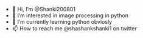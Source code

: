 - 👋 Hi, I’m @Shanki200801
- 👀 I’m interested in image processing in python
- 🌱 I’m currently learning python obviosly
- 📫 How to reach me @shashankshanki1 on twitter 

<!---
Shanki200801/Shanki200801 is a ✨ special ✨ repository because its `README.md` (this file) appears on your GitHub profile.
You can click the Preview link to take a look at your changes.
--->
